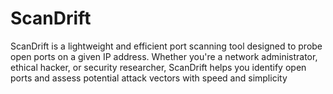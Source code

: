 # ScanDrift
ScanDrift is a lightweight and efficient port scanning tool designed to probe open ports on a given IP address. Whether you're a network administrator, ethical hacker, or security researcher, ScanDrift helps you identify open ports and assess potential attack vectors with speed and simplicity
